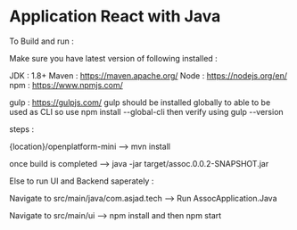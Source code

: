 # Application React with Java


To Build and run :

Make sure you have latest version of following installed : 

JDK : 1.8+
Maven : https://maven.apache.org/
Node : https://nodejs.org/en/
npm : https://www.npmjs.com/

gulp : https://gulpjs.com/ 
      gulp should be installed globally to able to be used as CLI so use
      npm install --global-cli 
      then verify using 
      gulp --version
      
steps :

{location}/openplatform-mini --> mvn install

once build is completed --> java -jar target/assoc.0.0.2-SNAPSHOT.jar

Else to run UI and Backend saperately :

Navigate to src/main/java/com.asjad.tech --> Run AssocApplication.Java 

Navigate to src/main/ui --> npm install and then npm start
 

